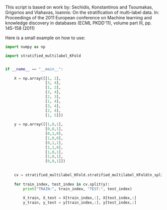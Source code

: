 This script is based on work by: Sechidis, Konstantinos and Tsoumakas, Grigorios and Vlahavas, Ioannis: On the stratification of 
                                     multi-label data. In: Proceedings of the 2011 European conference on Machine learning and knowledge 
                                     discovery in databases (ECML PKDD'11), volume part III, pp. 145-158 (2011)
                                     


Here is a small example on how to use:

```python
import numpy as np

import stratified_multilabel_KFold


if __name__ == "__main__":
    
    X = np.array([[1, 2], 
                  [3, 4], 
                  [1, 2], 
                  [3, 4],
                  [2, 3], 
                  [1, 4], 
                  [3, 4],  
                  [2, 4], 
                  [1, 5]])
    
    y = np.array([[1,0,1], 
                  [0,0,1], 
                  [0,1,0], 
                  [1,0,0],
                  [0,1,1], 
                  [1,1,0], 
                  [1,0,1],  
                  [1,0,1], 
                  [0,0,1]])
    
    
    cv = stratified_multilabel_KFold.stratified_multilabel_KFold(n_splits = 3, shuffle = False)
    
    for train_index, test_index in cv.split(y):
        print("TRAIN:", train_index, "TEST:", test_index)
        
        X_train, X_test = X[train_index,:], X[test_index,:]
        y_train, y_test = y[train_index,:], y[test_index,:]
```
